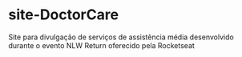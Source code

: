 # site-DoctorCare
Site para divulgação de serviços de assistência média desenvolvido durante o evento NLW Return oferecido pela Rocketseat
